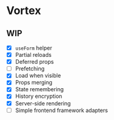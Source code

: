 # Vortex

## WIP
- [x] `useForm` helper
- [x] Partial reloads
- [x] Deferred props
- [ ] Prefetching
- [x] Load when visible
- [x] Props merging
- [x] State remembering
- [x] History encryption
- [x] Server-side rendering
- [ ] Simple frontend framework adapters